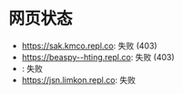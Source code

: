 # 网页状态
- https://sak.kmco.repl.co: 失败 (403)
- https://beaspy--hting.repl.co: 失败 (403)
- : 失败
- https://jsn.limkon.repl.co: 失败
